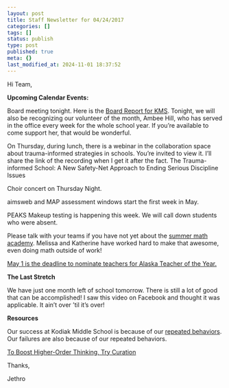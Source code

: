 ```yaml
---
layout: post
title: Staff Newsletter for 04/24/2017
categories: []
tags: []
status: publish
type: post
published: true
meta: {}
last_modified_at: 2024-11-01 18:37:52
---
```


Hi Team,


**Upcoming Calendar Events:**


Board meeting tonight. Here is the 
[Board Report for KMS](http://www.boarddocs.com/ak/kodiak/Board.nsf/files/ALNQKX69BF79/$file/Board%20Report%20KMS.pdf). Tonight, we will also be recognizing our volunteer of the month, Ambee Hill, who has served in the office every week for the whole school year. If you’re available to come support her, that would be wonderful.


On Thursday, during lunch, there is a webinar in the collaboration space about trauma-informed strategies in schools. You’re invited to view it. I’ll share the link of the recording when I get it after the fact. The Trauma-informed School: A New Safety-Net Approach to Ending Serious Discipline Issues


Choir concert on Thursday Night.


aimsweb and MAP assessment windows start the first week in May.


PEAKS Makeup testing is happening this week. We will call down students who were absent.


Please talk with your teams if you have not yet about the 
[summer math academy](https://www.evernote.com/l/AAFFUBfOZxJIHLEdtCg0rGpLzexdxv5-alA). Melissa and Katherine have worked hard to make that awesome, even doing math outside of work!


[May 1 is the deadline to nominate teachers for Alaska Teacher of the Year.](https://www.evernote.com/l/AAHugtp2lYtBtYynznx0s4LHYy63cLXlL6c)


**The Last Stretch**


We have just one month left of school tomorrow. There is still a lot of good that can be accomplished! I saw this video on Facebook and thought it was applicable. It ain’t over ’til it’s over!


**Resources**


Our success at Kodiak Middle School is because of our 
[repeated behaviors](http://sethgodin.typepad.com/seths_blog/2017/04/who-are-we-seeking-to-become.html). Our failures are also because of our repeated behaviors.


[To Boost Higher-Order Thinking, Try Curation](https://www.cultofpedagogy.com/curation/)


Thanks,


Jethro
